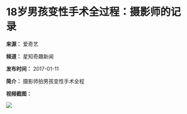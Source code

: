 # 18岁男孩变性手术全过程：摄影师的记录

**来源：** 爱奇艺

**频道：** 星知奇趣新闻

**发布时间：** 2017-01-11

**简介：** 摄影师拍男孩变性手术全程

**视频截图：**

![](https://pic8.iqiyipic.com/image/20170111/b4/45/v_111630632_m_601_m1_160_90.jpg)
